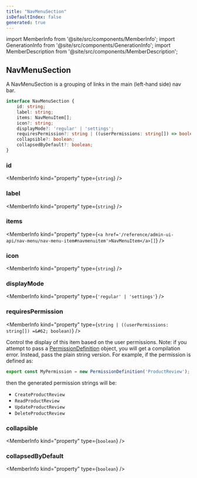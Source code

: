 ```yaml
---
title: "NavMenuSection"
isDefaultIndex: false
generated: true
---
```

<!-- This file was generated from the Vendure source. Do not modify. Instead, re-run the "docs:build" script -->
import MemberInfo from '@site/src/components/MemberInfo';
import GenerationInfo from '@site/src/components/GenerationInfo';
import MemberDescription from '@site/src/components/MemberDescription';


## NavMenuSection

<GenerationInfo sourceFile="packages/admin-ui/src/lib/core/src/providers/nav-builder/nav-builder-types.ts" sourceLine="57" packageName="@vendure/admin-ui" />

A NavMenuSection is a grouping of links in the main
(left-hand side) nav bar.

```ts title="Signature"
interface NavMenuSection {
    id: string;
    label: string;
    items: NavMenuItem[];
    icon?: string;
    displayMode?: 'regular' | 'settings';
    requiresPermission?: string | ((userPermissions: string[]) => boolean);
    collapsible?: boolean;
    collapsedByDefault?: boolean;
}
```

<div className="members-wrapper">

### id

<MemberInfo kind="property" type={`string`}   />


### label

<MemberInfo kind="property" type={`string`}   />


### items

<MemberInfo kind="property" type={`<a href='/reference/admin-ui-api/nav-menu/nav-menu-item#navmenuitem'>NavMenuItem</a>[]`}   />


### icon

<MemberInfo kind="property" type={`string`}   />


### displayMode

<MemberInfo kind="property" type={`'regular' | 'settings'`}   />


### requiresPermission

<MemberInfo kind="property" type={`string | ((userPermissions: string[]) =&#62; boolean)`}   />

Control the display of this item based on the user permissions. Note: if you attempt to pass a
<a href='/reference/typescript-api/auth/permission-definition#permissiondefinition'>PermissionDefinition</a> object, you will get a compilation error. Instead, pass the plain
string version. For example, if the permission is defined as:
```ts
export const MyPermission = new PermissionDefinition('ProductReview');
```
then the generated permission strings will be:

- `CreateProductReview`
- `ReadProductReview`
- `UpdateProductReview`
- `DeleteProductReview`
### collapsible

<MemberInfo kind="property" type={`boolean`}   />


### collapsedByDefault

<MemberInfo kind="property" type={`boolean`}   />




</div>
